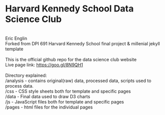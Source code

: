 # Harvard Kennedy School Data Science Club
<br/>Eric Englin
<br/>Forked from DPI 691 Harvard Kennedy School final project & millenial jekyll template
<br/>
<br/>This is the official github repo for the data science club website
<br/>
Live page link:
https://goo.gl/8N9QH1
<br/>
<br/>Directory explained:
<br/>/analysis - contains original(raw) data, processed data, scripts used to process data.
<br/>/css - CSS style sheets both for template and specific pages
<br/>/data - Final data used to draw D3 charts
<br/>/js - JavaScript files both for template and specific pages
<br/>/pages - html files for the individual pages
<br/>
<br/>
